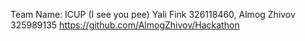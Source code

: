 Team Name: ICUP (I see you pee)
Yali Fink 326118460, Almog Zhivov 325989135
https://github.com/AlmogZhivov/Hackathon
